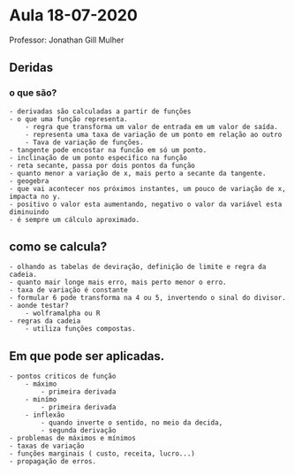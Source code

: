 # Aula 18-07-2020

Professor: Jonathan Gill Mulher

## Deridas

### o que são?
	- derivadas são calculadas a partir de funções
	- o que uma função representa.
		- regra que transforma um valor de entrada em um valor de saída.
		- representa uma taxa de variação de um ponto em relação ao outro
		- Tava de variação de funções.
	- tangente pode encostar na funcão em só um ponto.
	- inclinação de um ponto especifico na função
	- reta secante, passa por dois pontos da função
	- quanto menor a variação de x, mais perto a secante da tangente.
	- geogebra
	- que vai acontecer nos próximos instantes, um pouco de variação de x, impacta no y.
	- positivo o valor esta aumentando, negativo o valor da variável esta diminuindo
	- é sempre um cálculo aproximado.
	

## como se calcula?
	- olhando as tabelas de deviração, definição de limite e regra da cadeia.	
	- quanto mair longe mais erro, mais perto menor o erro.
	- taxa de variação é constante
	- formular 6 pode transforma na 4 ou 5, invertendo o sinal do divisor.
	- aonde testar?
		- wolframalpha ou R
	- regras da cadeia
		- utiliza funções compostas.
		
## Em que pode ser aplicadas.
	- pontos criticos de função	
		- máximo
			- primeira derivada
		- minímo
			- primeira derivada
		- inflexão
			- quando inverte o sentido, no meio da decida,
			- segunda derivação
	- problemas de máximos e mínimos
	- taxas de variação
	- funções marginais ( custo, receita, lucro...)
	- propagação de erros.
	
